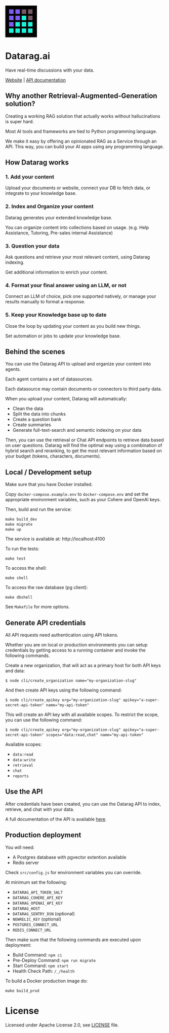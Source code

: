 ![logo](logo.jpg)

# Datarag.ai

Have real-time discussions with your data.

[Website](https://datarag.ai) | [API documentation](https://api.datarag.ai/docs)

## Why another Retrieval-Augmented-Generation solution?

Creating a working RAG solution that actually works without hallucinations is super hard.

Most AI tools and frameworks are tied to Python programming language.

We make it easy by offering an opinionated RAG as a Service through an API. This way, you can build your AI apps using any programming language.

## How Datarag works

### 1. Add your content

Upload your documents or website, connect your DB to fetch data, or integrate to your knowledge base.

### 2. Index and Organize your content

Datarag generates your extended knowledge base.

You can organize content into collections based on usage. (e.g. Help Assistance, Tutoring, Pre-sales internal Assistance)

### 3. Question your data

Ask questions and retrieve your most relevant content, using Datarag indexing.

Get additional information to enrich your content.

### 4. Format your final answer using an LLM, or not

Connect an LLM of choice, pick one supported natively, or manage your results manually to format a response.

### 5. Keep your Knowledge base up to date

Close the loop by updating your content as you build new things.

Set automation or jobs to update your knowledge base.

## Behind the scenes

You can use the Datarag API to upload and organize your content into agents.

Each agent contains a set of datasources.

Each datasource may contain documents or connectors to third party data.

When you upload your content, Datarag will automatically:
- Clean the data
- Split the data into chunks
- Create a question bank
- Create summaries
- Generate full-text-search and semantic indexing on your data

Then, you can use the retrieval or Chat API endpoints to retrieve data based on user questions. Datarag will find the optimal way using a combination of hybrid search and reranking, to get the most relevant information based on your budget (tokens, characters, documents).

## Local / Development setup

Make sure that you have Docker installed.

Copy `docker-compose.example.env` to `docker-compose.env` and set the appropriate environment variables, such as your Cohere and OpenAI keys.

Then, build and run the service:

```
make build_dev
make migrate
make up
```

The service is available at: http://localhost:4100

To run the tests:

```
make test
```

To access the shell:

```
make shell
```

To access the raw database (pg client):
```
make dbshell
```

See `Makefile` for more options.

## Generate API credentials

All API requests need authentication using API tokens. 

Whether you are on local or production environments you can setup credentials by getting access to a
running container and invoke the following commands.

Create a new organization, that will act as a primary host for both API keys and data:

```
$ node cli/create_organization name="my-organization-slug"
```

And then create API keys using the following command:

```
$ node cli/create_apikey org="my-organization-slug" apikey="a-super-secret-api-token" name="my-api-token"
```

This will create an API key with all available scopes. To restrict the scope, you can use the following command:

```
$ node cli/create_apikey org="my-organization-slug" apikey="a-super-secret-api-token" scopes="data:read,chat" name="my-api-token"
```

Available scopes:
- `data:read`
- `data:write`
- `retrieval`
- `chat`
- `reports`

## Use the API

After credentials have been created, you can use the Datarag API to index, retrieve, and chat with your data.

A full documentation of the API is available [here](https://api.datarag.ai/docs).

## Production deployment

You will need:
- A Postgres database with pgvector extention available
- Redis server

Check `src/config.js` for environment variables you can override.

At minimum set the following:

- `DATARAG_API_TOKEN_SALT`
- `DATARAG_COHERE_API_KEY`
- `DATARAG_OPENAI_API_KEY`
- `DATARAG_HOST`
- `DATARAG_SENTRY_DSN` (optional)
- `NEWRELIC_KEY` (optional)
- `POSTGRES_CONNECT_URL`
- `REDIS_CONNECT_URL`

Then make sure that the following commands are executed upon deployment:

- Build Command: `npm ci`
- Pre-Deploy Command: `npm run migrate`
- Start Command: `npm start`
- Health Check Path: `/_/health`

To build a Docker production image do:
```
make build_prod
```

# License

Licensed under Apache License 2.0, see [LICENSE](LICENSE) file.
